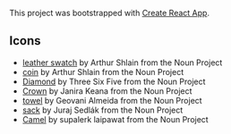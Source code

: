 This project was bootstrapped with [Create React App](https://github.com/facebookincubator/create-react-app).

## Icons

- [leather swatch](https://thenounproject.com/icon/251809/) by Arthur Shlain from the Noun Project
- [coin](https://thenounproject.com/icon/151124/) by Arthur Shlain from the Noun Project
- [Diamond](https://thenounproject.com/icon/1807563/) by Three Six Five from the Noun Project
- [Crown](https://thenounproject.com/term/crown/1840234/) by Janira Keana from the Noun Project
- [towel](https://thenounproject.com/term/towel/810780/) by Geovani Almeida from the Noun Project
- [sack](https://thenounproject.com/search/?q=spice&i=1007552) by Juraj Sedlák from the Noun Project
- [Camel](https://thenounproject.com/term/camel/1985651/) by supalerk laipawat from the Noun Project
